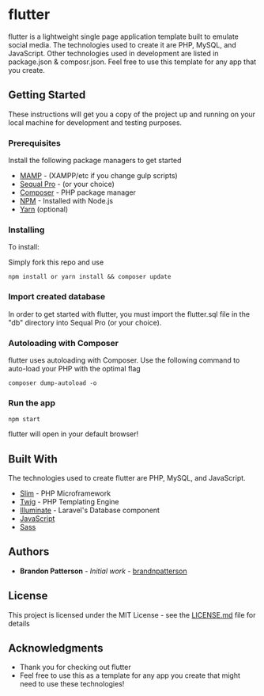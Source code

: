 
# flutter

flutter is a lightweight single page application template built to emulate social media. The technologies used to create it are PHP, MySQL, and JavaScript. Other technologies used in development are listed in package.json & composr.json. Feel free to use this template for any app that you create.

## Getting Started

These instructions will get you a copy of the project up and running on your local machine for development and testing purposes.

### Prerequisites

Install the following package managers to get started

* [MAMP](https://www.mamp.info/en/) - (XAMPP/etc if you change gulp scripts)
* [Sequal Pro](https://www.sequelpro.com/) - (or your choice)
* [Composer](https://getcomposer.org/) - PHP package manager
* [NPM](https://nodejs.org/en/) - Installed with Node.js
* [Yarn](https://getcomposer.org/) (optional)

### Installing

To install:

Simply fork this repo and use

```
npm install or yarn install && composer update
```

### Import created database

In order to get started with flutter, you must import the flutter.sql file in the "db" directory into Sequal Pro (or your choice).

### Autoloading with Composer

flutter uses autoloading with Composer. Use the following command to auto-load your PHP with the optimal flag

```
composer dump-autoload -o
```

### Run the app

```
npm start
```

flutter will open in your default browser!

## Built With
The technologies used to create flutter are PHP, MySQL, and JavaScript.
* [Slim](https://www.slimframework.com/) - PHP Microframework
* [Twig](https://twig.sensiolabs.org/) - PHP Templating Engine
* [Illuminate](https://github.com/illuminate/database) - Laravel's Database component
* [JavaScript](https://www.javascript.com/)
* [Sass](http://sass-lang.com/)

## Authors

* **Brandon Patterson** - *Initial work* - [brandnpatterson](https://github.com/brandnpatterson)

## License

This project is licensed under the MIT License - see the [LICENSE.md](LICENSE.md) file for details

## Acknowledgments

* Thank you for checking out flutter
* Feel free to use this as a template for any app you create that might need to use these technologies!
